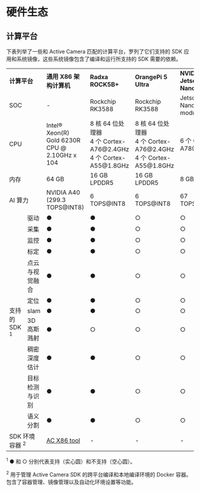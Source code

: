# 硬件生态
## 计算平台

下表列举了一些和 Active Camera 匹配的计算平台，罗列了它们支持的 SDK 应用和系统镜像，这些系统镜像包含了编译和运行所支持的 SDK 需要的依赖。

<table class="docutils align-default">
    <tr class="centered-table-text">
        <td style="font-weight: bold;" colspan="2">计算平台</td>
        <td style="font-weight: bold;">通用 X86 架构计算机</td>
        <td style="font-weight: bold;">Radxa ROCK5B+</td>
        <td style="font-weight: bold;">OrangePi 5 Ultra</td>
        <td style="font-weight: bold;">NVIDIA Jetson Orin Nano Super</td>
        <td style="font-weight: bold;">D-Robotics RDK X5</td>
    </tr>
    <tr class="centered-table-text">
        <td colspan="2">SOC</td>
        <td>-</td>
        <td>Rockchip RK3588</td>
        <td>Rockchip RK3588</td>
        <td>Jetson Orin Nano 8GB module</td>
        <td>Sunrise 5</td>
    </tr>
    <tr class="centered-table-text">
        <td colspan="2">CPU</td>
        <td>Intel® Xeon(R)<br> Gold 6230R CPU @<br> 2.10GHz x 104</td>
        <td>8 核 64 位处理器<br> 4 个 Cortex-A76@2.4GHz<br> 4 个 Cortex-A55@1.8GHz</td>
        <td>8 核 64 位处理器<br> 4 个 Cortex-A76@2.4GHz<br> 4 个 Cortex-A55@1.8GHz</td>
        <td>6 个 Cortex-A78@2.4GHz</td>
        <td>8 个 Cortex-A55@1.5GHz</td>
    </tr>
    <tr class="centered-table-text">
        <td colspan="2">内存</td>
        <td>64 GB</td>
        <td>16 GB LPDDR5</td>
        <td>16 GB LPDDR5</td>
        <td>8 GB LPDDR5</td>
        <td>8 GB LPDDR4</td>
    </tr>
    <tr class="centered-table-text">
        <td colspan="2">AI 算力</td>
        <td>NVIDIA A40<br> (299.3 TOPS@INT8)</td>
        <td>6 TOPS@INT8</td>
        <td>6 TOPS@INT8</td>
        <td>67 TOPS@INT8</td>
        <td>10 TOPS@INT8</td>
    </tr>
    <tr class="centered-table-text">
        <td rowspan="12">支持的 SDK <sup>1</sup> </td>
    </tr>
    <tr class="centered-table-text">
        <td>驱动</td>
        <td>●</td>
        <td>●</td>
        <td>○</td>
        <td>○</td>
        <td>○</td>
    </tr>
    <tr class="centered-table-text">
        <td>采集</td>
        <td>●</td>
        <td>●</td>
        <td>○</td>
        <td>○</td>
        <td>○</td>
    </tr>
    <tr class="centered-table-text">
        <td>监控</td>
        <td>●</td>
        <td>●</td>
        <td>○</td>
        <td>○</td>
        <td>○</td>
    </tr>
    <tr class="centered-table-text">
        <td>标定</td>
        <td>●</td>
        <td>●</td>
        <td>○</td>
        <td>○</td>
        <td>○</td>
    </tr>
    <tr class="centered-table-text">
        <td>点云与视觉融合</td>
        <td>●</td>
        <td>●</td>
        <td>○</td>
        <td>○</td>
        <td>○</td>
    </tr>
    <tr class="centered-table-text">
        <td>定位</td>
        <td>●</td>
        <td>●</td>
        <td>○</td>
        <td>○</td>
        <td>○</td>
    </tr>
    <tr class="centered-table-text">
        <td>slam</td>
        <td>●</td>
        <td>●</td>
        <td>○</td>
        <td>○</td>
        <td>○</td>
    </tr>
    <tr class="centered-table-text">
        <td>3D 高斯溅射</td>
        <td>●</td>
        <td>○</td>
        <td>○</td>
        <td>○</td>
        <td>○</td>
    </tr>
    <tr class="centered-table-text">
        <td>稠密深度估计</td>
        <td>●</td>
        <td>●</td>
        <td>○</td>
        <td>○</td>
        <td>○</td>
    </tr>
    <tr class="centered-table-text">
        <td>目标检测与识别</td>
        <td>●</td>
        <td>●</td>
        <td>○</td>
        <td>○</td>
        <td>○</td>
    </tr>
    <tr class="centered-table-text">
        <td>语义分割</td>
        <td>●</td>
        <td>●</td>
        <td>○</td>
        <td>○</td>
        <td>○</td>
    </tr>
    <tr class="centered-table-text">
        <td colspan="2">SDK 环境容器 <sup>2</sup> </td>
        <td>
            <a href="https://github.com/RoboSense-Robotics/ros2_ac_sdk_infra/tree/main/tools/cross_compilation">
                AC X86 tool
            </a>
        </td>
        <td>-</td>
        <td>-</td>
        <td>-</td>
        <td>-</td>
    </tr>
</table>

<sup>1</sup> ● 和 ○ 分别代表支持（实心圆）和不支持（空心圆）。

<sup>2</sup> 用于管理 Active Camera SDK 的跨平台编译和本地编译环境的 Docker 容器。包含了容器管理、镜像管理以及自动化环境设置等功能。
